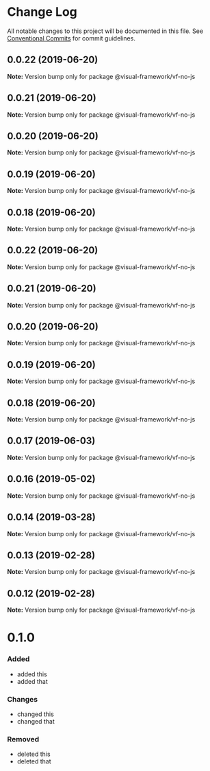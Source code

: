 # Change Log

All notable changes to this project will be documented in this file.
See [Conventional Commits](https://conventionalcommits.org) for commit guidelines.

## 0.0.22 (2019-06-20)

**Note:** Version bump only for package @visual-framework/vf-no-js





## 0.0.21 (2019-06-20)

**Note:** Version bump only for package @visual-framework/vf-no-js





## 0.0.20 (2019-06-20)

**Note:** Version bump only for package @visual-framework/vf-no-js





## 0.0.19 (2019-06-20)

**Note:** Version bump only for package @visual-framework/vf-no-js





## 0.0.18 (2019-06-20)

**Note:** Version bump only for package @visual-framework/vf-no-js





## 0.0.22 (2019-06-20)

**Note:** Version bump only for package @visual-framework/vf-no-js





## 0.0.21 (2019-06-20)

**Note:** Version bump only for package @visual-framework/vf-no-js





## 0.0.20 (2019-06-20)

**Note:** Version bump only for package @visual-framework/vf-no-js





## 0.0.19 (2019-06-20)

**Note:** Version bump only for package @visual-framework/vf-no-js





## 0.0.18 (2019-06-20)

**Note:** Version bump only for package @visual-framework/vf-no-js





## 0.0.17 (2019-06-03)

**Note:** Version bump only for package @visual-framework/vf-no-js





## 0.0.16 (2019-05-02)

**Note:** Version bump only for package @visual-framework/vf-no-js





## 0.0.14 (2019-03-28)

**Note:** Version bump only for package @visual-framework/vf-no-js





## 0.0.13 (2019-02-28)

**Note:** Version bump only for package @visual-framework/vf-no-js





## 0.0.12 (2019-02-28)

**Note:** Version bump only for package @visual-framework/vf-no-js





# 0.1.0

### Added
- added this
- added that

### Changes

- changed this
- changed that

### Removed

- deleted this
- deleted that
